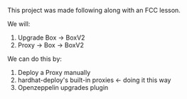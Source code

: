 This project was made following along with an FCC lesson.

We will:
1. Upgrade Box -> BoxV2
2. Proxy -> Box
         -> BoxV2

We can do this by:
1. Deploy a Proxy manually
2. hardhat-deploy's built-in proxies <- doing it this way
3. Openzeppelin upgrades plugin
